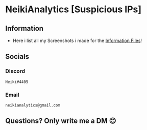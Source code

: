 # NeikiAnalytics [Suspicious IPs]

## Information
- Here i list all my Screenshots i made for the [Information Files](https://github.com/NeikiDev/NeikiAnalytics/tree/main/results/)!

## Socials

### Discord
```
Neiki#4405 
```

### Email
```
neikianalytics@gmail.com 
```

## Questions? Only write me a DM 😊